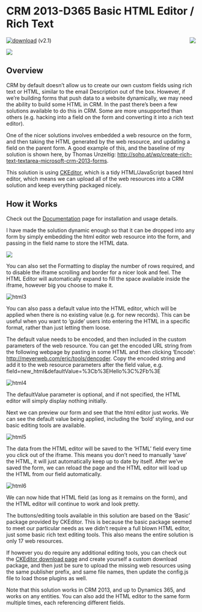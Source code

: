 # CRM 2013-D365 Basic HTML Editor / Rich Text
[![download](https://user-images.githubusercontent.com/14048382/27844360-c7ea9670-6174-11e7-8658-80d356c1ba8f.png)](https://github.com/PaulNieuwelaar/htmleditor/raw/master/HTMLEditor_1_1_0_0.zip) (v2.1) [<img align="right" src="https://user-images.githubusercontent.com/14048382/29433676-4eb13ea6-83f4-11e7-8c07-eca514b1b197.png"/>](https://github.com/PaulNieuwelaar/htmleditor/wiki/Documentation)

![](https://user-images.githubusercontent.com/14048382/29442838-47f93e36-8428-11e7-8496-e46ea8c678ff.png)

## Overview
CRM by default doesn’t allow us to create our own custom fields using rich text or HTML, similar to the email Description out of the box. However, if we’re building forms that push data to a website dynamically, we may need the ability to build some HTML in CRM. In the past there’s been a few solutions available to do this in CRM. Some are more unsupported than others (e.g. hacking into a field on the form and converting it into a rich text editor).

One of the nicer solutions involves embedded a web resource on the form, and then taking the HTML generated by the web resource, and updating a field on the parent form. A good example of this, and the baseline of my solution is shown here, by Thomas Unzeitig: http://soho.at/wp/create-rich-text-textarea-microsoft-crm-2013-forms.

This solution is using [CKEditor](http://ckeditor.com/), which is a tidy HTML/JavaScript based html editor, which means we can upload all of the web resources into a CRM solution and keep everything packaged nicely.

## How it Works
Check out the [Documentation](https://github.com/PaulNieuwelaar/htmleditor/wiki/Documentation) page for installation and usage details.

I have made the solution dynamic enough so that it can be dropped into any form by simply embedding the html editor web resource into the form, and passing in the field name to store the HTML data.

![](https://user-images.githubusercontent.com/14048382/29442839-48027eb0-8428-11e7-9516-224762df4d24.png)

You can also set the Formatting to display the number of rows required, and to disable the iframe scrolling and border for a nicer look and feel. The HTML Editor will automatically expand to fill the space available inside the iframe, however big you choose to make it.

![html3](https://user-images.githubusercontent.com/14048382/29442837-47e0bb72-8428-11e7-8d5b-9ee150bf0ce2.png)

You can also pass a default value into the HTML editor, which will be applied when there is no existing value (e.g. for new records). This can be useful when you want to ‘guide’ users into entering the HTML in a specific format, rather than just letting them loose.

The default value needs to be encoded, and then included in the custom parameters of the web resource. You can get the encoded URL string from the following webpage by pasting in some HTML and then clicking ‘Encode’: http://meyerweb.com/eric/tools/dencoder. Copy the encoded string and add it to the web resource parameters after the field value, e.g. field=new_html&defaultValue=%3Cb%3EHello%3C%2Fb%3E

![html4](https://user-images.githubusercontent.com/14048382/29442836-47b886ca-8428-11e7-8a31-dfa62162db1e.png)

The defaultValue parameter is optional, and if not specified, the HTML editor will simply display nothing initially.

Next we can preview our form and see that the html editor just works. We can see the default value being applied, including the ‘bold’ styling, and our basic editing tools are available.

![html5](https://user-images.githubusercontent.com/14048382/29442841-480b5e86-8428-11e7-8613-742dde0af59f.png)

The data from the HTML editor will be saved to the ‘HTML’ field every time you click out of the iframe. This means you don’t need to manually ‘save’ the HTML, it will just automatically keep up to date by itself. After we’ve saved the form, we can reload the page and the HTML editor will load up the HTML from our field automatically. 

![html6](https://user-images.githubusercontent.com/14048382/29442840-47ffda66-8428-11e7-8872-5a4dbb3ebb6b.png)

We can now hide that HTML field (as long as it remains on the form), and the HTML editor will continue to work and look pretty.

The buttons/editing tools available in this solution are based on the ‘Basic’ package provided by CKEditor. This is because the basic package seemed to meet our particular needs as we didn’t require a full blown HTML editor, just some basic rich text editing tools. This also means the entire solution is only 17 web resources.

If however you do require any additional editing tools, you can check out the [CKEditor download page](http://ckeditor.com/download) and create yourself a custom download package, and then just be sure to upload the missing web resources using the same publisher prefix, and same file names, then update the config.js file to load those plugins as well.

Note that this solution works in CRM 2013, and up to Dynamics 365, and works on any entities. You can also add the HTML editor to the same form multiple times, each referencing different fields.
